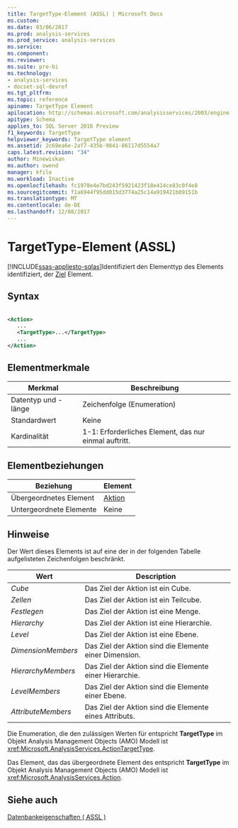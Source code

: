 ```yaml
---
title: TargetType-Element (ASSL) | Microsoft Docs
ms.custom: 
ms.date: 03/06/2017
ms.prod: analysis-services
ms.prod_service: analysis-services
ms.service: 
ms.component: 
ms.reviewer: 
ms.suite: pro-bi
ms.technology:
- analysis-services
- docset-sql-devref
ms.tgt_pltfrm: 
ms.topic: reference
apiname: TargetType Element
apilocation: http://schemas.microsoft.com/analysisservices/2003/engine
apitype: Schema
applies_to: SQL Server 2016 Preview
f1_keywords: TargetType
helpviewer_keywords: TargetType element
ms.assetid: 2c69ea6e-2af7-435b-9841-86117d5554a7
caps.latest.revision: "34"
author: Minewiskan
ms.author: owend
manager: kfile
ms.workload: Inactive
ms.openlocfilehash: fc1978e4e7bd243f5921423f18e414ce83c0f4e8
ms.sourcegitcommit: f1a6944f95dd015d3774a25c14a919421b09151b
ms.translationtype: MT
ms.contentlocale: de-DE
ms.lasthandoff: 12/08/2017
---
```

# <a name="targettype-element-assl"></a>TargetType-Element (ASSL)
[!INCLUDE[ssas-appliesto-sqlas](../../../includes/ssas-appliesto-sqlas.md)]Identifiziert den Elementtyp des Elements identifiziert, der [Ziel](../../../analysis-services/scripting/properties/target-element-assl.md) Element.  
  
## <a name="syntax"></a>Syntax  
  
```xml  
  
<Action>  
   ...  
   <TargetType>...</TargetType>  
   ...  
</Action>  
```  
  
## <a name="element-characteristics"></a>Elementmerkmale  
  
|Merkmal|Beschreibung|  
|--------------------|-----------------|  
|Datentyp und -länge|Zeichenfolge (Enumeration)|  
|Standardwert|Keine|  
|Kardinalität|1-1: Erforderliches Element, das nur einmal auftritt.|  
  
## <a name="element-relationships"></a>Elementbeziehungen  
  
|Beziehung|Element|  
|------------------|-------------|  
|Übergeordnetes Element|[Aktion](../../../analysis-services/scripting/objects/action-element-assl.md)|  
|Untergeordnete Elemente|Keine|  
  
## <a name="remarks"></a>Hinweise  
 Der Wert dieses Elements ist auf eine der in der folgenden Tabelle aufgelisteten Zeichenfolgen beschränkt.  
  
|Wert|Description|  
|-----------|-----------------|  
|*Cube*|Das Ziel der Aktion ist ein Cube.|  
|*Zellen*|Das Ziel der Aktion ist ein Teilcube.|  
|*Festlegen*|Das Ziel der Aktion ist eine Menge.|  
|*Hierarchy*|Das Ziel der Aktion ist eine Hierarchie.|  
|*Level*|Das Ziel der Aktion ist eine Ebene.|  
|*DimensionMembers*|Das Ziel der Aktion sind die Elemente einer Dimension.|  
|*HierarchyMembers*|Das Ziel der Aktion sind die Elemente einer Hierarchie.|  
|*LevelMembers*|Das Ziel der Aktion sind die Elemente einer Ebene.|  
|*AttributeMembers*|Das Ziel der Aktion sind die Elemente eines Attributs.|  
  
 Die Enumeration, die den zulässigen Werten für entspricht **TargetType** im Objekt Analysis Management Objects (AMO) Modell ist <xref:Microsoft.AnalysisServices.ActionTargetType>.  
  
 Das Element, das das übergeordnete Element des entspricht **TargetType** im Objekt Analysis Management Objects (AMO) Modell ist <xref:Microsoft.AnalysisServices.Action>.  
  
## <a name="see-also"></a>Siehe auch  
 [Datenbankeigenschaften &#40; ASSL &#41;](../../../analysis-services/scripting/properties/properties-assl.md)  
  
  
